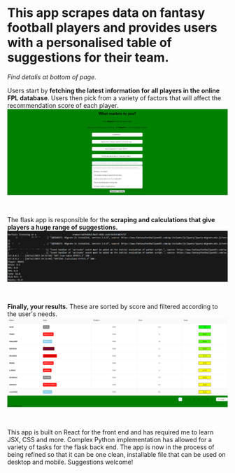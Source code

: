 # This app scrapes data on fantasy football players and provides users with a personalised table of suggestions for their team.

 *Find detalis at bottom of page.* 



Users start by **fetching the latest information for all players in the online FPL database**. Users then pick from a variety of factors that will affect the recommendation score of each player.
 ![Hubpage](/hubpage.png "Hubpage") 
 
 
 &#160;
 



The flask app is responsible for the **scraping and calculations that give players a huge range of suggestions.**
 ![Hubpage](/scraping.png "Server side") 
 
 
 &#160;




**Finally, your results.** These are sorted by score and filtered according to the user's needs.
![Hubpage](/results.png "Results") 


&#160;




This app is built on React  for the front end and has required me to learn JSX, CSS and more.
Complex Python implementation has allowed for a variety of tasks for the flask back end.
The app is now in the process of being refined so that it can be one clean, installable file that can be used on desktop and mobile.
Suggestions welcome!
